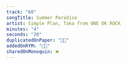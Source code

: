 ```yaml
---
track: "60"
songTitle: Summer Paradise
artist: Simple Plan, Taka from ONE OK ROCK
minutes: "4"
seconds: "20"
duplicatedOnPaper: "👍🏻"
addedOnRYM: "👍🏻"
sharedOnMonoquin: ❌
---
```

